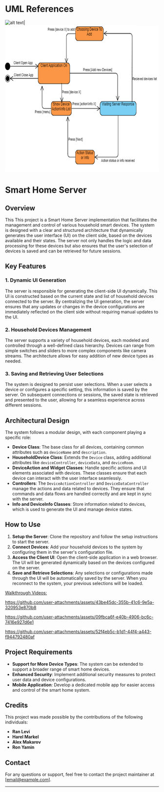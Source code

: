 # UML References
<img src="https://github.com/user-attachments/assets/27c11120-34d4-4fed-8ef0-769a8c52b0fd" alt="alt text" width="480" height="640">|
<img src="https://github.com/rranlevi/SmartHome_Server/blob/master/Client_UML.png" alt="alt text" width="640" height="480">

# Smart Home Server

## Overview
This This project is a Smart Home Server implementation that facilitates the management and control of various household smart devices. The system is designed with a clear and structured architecture that dynamically generates the user interface (UI) on the client side, based on the devices available and their states. The server not only handles the logic and data processing for these devices but also ensures that the user's selection of devices is saved and can be retrieved for future sessions.

## Key Features

### 1. Dynamic UI Generation
The server is responsible for generating the client-side UI dynamically. This UI is constructed based on the current state and list of household devices connected to the server. By centralizing the UI generation, the server ensures that any updates or changes in the device configurations are immediately reflected on the client side without requiring manual updates to the UI.

### 2. Household Devices Management
The server supports a variety of household devices, each modeled and controlled through a well-defined class hierarchy. Devices can range from simple switches and sliders to more complex components like camera streams. The architecture allows for easy addition of new device types as needed.

### 3. Saving and Retrieving User Selections
The system is designed to persist user selections. When a user selects a device or configures a specific setting, this information is saved by the server. On subsequent connections or sessions, the saved state is retrieved and presented to the user, allowing for a seamless experience across different sessions.

## Architectural Design

The system follows a modular design, with each component playing a specific role:

- **Device Class**: The base class for all devices, containing common attributes such as `deviceName` and `description`.
- **HouseholdDevice Class**: Extends the `Device` class, adding additional attributes like `deviceController`, `deviceData`, and `deviceRoom`.
- **DeviceAction and Widget Classes**: Handle specific actions and UI elements associated with devices. These classes ensure that each device can interact with the user interface seamlessly.
- **Controllers**: The `DeviceActionController` and `DeviceDataController` manage the actions and data related to devices. They ensure that commands and data flows are handled correctly and are kept in sync with the server.
- **Info and DeviceInfo Classes**: Store information related to devices, which is used to generate the UI and manage device states.

## How to Use

1. **Setup the Server**: Clone the repository and follow the setup instructions to start the server.
2. **Connect Devices**: Add your household devices to the system by configuring them in the server's configuration file.
3. **Access the Client UI**: Open the client-side application in a web browser. The UI will be generated dynamically based on the devices configured on the server.
4. **Save and Retrieve Selections**: Any selections or configurations made through the UI will be automatically saved by the server. When you reconnect to the system, your previous selections will be loaded.

<u>Walkthrough Videos:</u>


https://github.com/user-attachments/assets/43be45dc-355b-41c6-9e5a-320953e870b8




https://github.com/user-attachments/assets/09fbca6f-e40b-4906-bc6c-7416e927d6e1





https://github.com/user-attachments/assets/52f4eb5c-b1d1-44f4-a443-f944792480af



## Project Requirements

- **Support for More Device Types**: The system can be extended to support a broader range of smart home devices.
- **Enhanced Security**: Implement additional security measures to protect user data and device configurations.
- **Mobile Application**: Develop a dedicated mobile app for easier access and control of the smart home system.

## Credits

This project was made possible by the contributions of the following individuals:

- **Ran Levi**
- **Harel Markel**
- **Alex Makarov**
- **Ron Yamin**

## Contact

For any questions or support, feel free to contact the project maintainer at [email@example.com].

---
